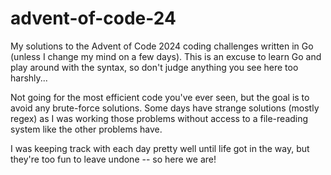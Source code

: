 # advent-of-code-24
My solutions to the Advent of Code 2024 coding challenges written in Go (unless I change my mind on a few days). This is an excuse to learn Go and play around with the syntax, so don't judge anything you see here too harshly...

Not going for the most efficient code you've ever seen, but the goal is to avoid any brute-force solutions. Some days have strange solutions (mostly regex) as I was working those problems without access to a file-reading system like the other problems have. 

I was keeping track with each day pretty well until life got in the way, but they're too fun to leave undone -- so here we are!
